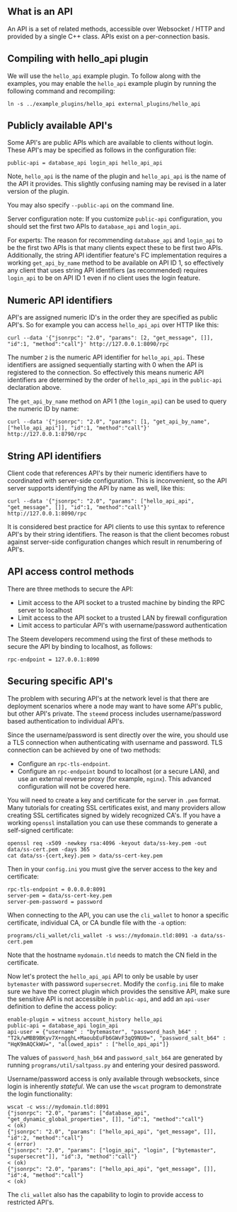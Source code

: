 
What is an API
--------------

An API is a set of related methods, accessible over Websocket / HTTP and provided by a single C++ class.  APIs exist on a per-connection basis.

Compiling with hello_api plugin
-------------------------------

We will use the `hello_api` example plugin.  To follow along with the examples, you may enable the `hello_api` example plugin by running the following command and recompiling:

    ln -s ../example_plugins/hello_api external_plugins/hello_api

Publicly available API's
------------------------

Some API's are public APIs which are available to clients without login.  These API's may be specified as follows in the configuration file:

    public-api = database_api login_api hello_api_api

Note, `hello_api` is the name of the plugin and `hello_api_api` is the name of the API it provides.  This slightly confusing naming may be revised in a later version of the plugin.

You may also specify `--public-api` on the command line.

Server configuration note:  If you customize `public-api` configuration, you should set the first two APIs to `database_api` and `login_api`.

For experts:  The reason for recommending `database_api` and `login_api` to be the first two APIs is that many clients expect these to be first two APIs.
Additionally, the string API identifier feature's FC implementation requires a working `get_api_by_name` method to be available on API ID 1, so effectively
any client that uses string API identifiers (as recommended) requires `login_api` to be on API ID 1 even if no client uses the login feature.

Numeric API identifiers
-----------------------

API's are assigned numeric ID's in the order they are specified as public API's.  So for example you can access `hello_api_api` over HTTP like this:

    curl --data '{"jsonrpc": "2.0", "params": [2, "get_message", []], "id":1, "method":"call"}' http://127.0.0.1:8090/rpc

The number `2` is the numeric API identifier for `hello_api_api`.  These identifiers are assigned sequentially starting with 0 when the API is registered to the connection.
So effectively this means numeric API identifiers are determined by the order of `hello_api_api` in the `public-api` declaration above.

The `get_api_by_name` method on API 1 (the `login_api`) can be used to query the numeric ID by name:

    curl --data '{"jsonrpc": "2.0", "params": [1, "get_api_by_name", ["hello_api_api"]], "id":1, "method":"call"}' http://127.0.0.1:8790/rpc

String API identifiers
----------------------

Client code that references API's by their numeric identifiers have to coordinated with server-side configuration.
This is inconvenient, so the API server supports identifying the API by name as well, like this:

    curl --data '{"jsonrpc": "2.0", "params": ["hello_api_api", "get_message", []], "id":1, "method":"call"}' http://127.0.0.1:8090/rpc

It is considered best practice for API clients to use this syntax to reference API's by their string identifiers.  The reason is that the client becomes robust against
server-side configuration changes which result in renumbering of API's.

API access control methods
--------------------------

There are three methods to secure the API:

- Limit access to the API socket to a trusted machine by binding the RPC server to localhost
- Limit access to the API socket to a trusted LAN by firewall configuration
- Limit access to particular API's with username/password authentication

The Steem developers recommend using the first of these methods to secure the API by binding to localhost, as follows:

    rpc-endpoint = 127.0.0.1:8090

Securing specific API's
-----------------------

The problem with securing API's at the network level is that there are deployment scenarios where a node may want to have some API's public, but other API's private.
The `steemd` process includes username/password based authentication to individual API's.

Since the username/password is sent directly over the wire, you should use a TLS connection when authenticating with username and password.  TLS connection can be achieved by one of two methods:

- Configure an `rpc-tls-endpoint`.
- Configure an `rpc-endpoint` bound to localhost (or a secure LAN), and use an external reverse proxy (for example, `nginx`).  This advanced configuration will not be covered here.

You will need to create a key and certificate for the server in `.pem` format.  Many tutorials for creating SSL certificates exist, and many providers allow creating SSL
certificates signed by widely recognized CA's.  If you have a working `openssl` installation you can use these commands to generate a self-signed certificate:

    openssl req -x509 -newkey rsa:4096 -keyout data/ss-key.pem -out data/ss-cert.pem -days 365
    cat data/ss-{cert,key}.pem > data/ss-cert-key.pem

Then in your `config.ini` you must give the server access to the key and certificate:

    rpc-tls-endpoint = 0.0.0.0:8091
    server-pem = data/ss-cert-key.pem
    server-pem-password = password

When connecting to the API, you can use the `cli_wallet` to honor a specific certificate, individual CA, or CA bundle file with the `-a` option:

    programs/cli_wallet/cli_wallet -s wss://mydomain.tld:8091 -a data/ss-cert.pem

Note that the hostname `mydomain.tld` needs to match the CN field in the certificate.

Now let's protect the `hello_api_api` API to only be usable by user `bytemaster` with password `supersecret`.  Modify the `config.ini` file to make
sure we have the correct plugin which provides the sensitive API, make sure the sensitive API is not accessible in `public-api`, and add an
`api-user` definition to define the access policy:

    enable-plugin = witness account_history hello_api
    public-api = database_api login_api
    api-user = {"username" : "bytemaster", "password_hash_b64" : "T2k/wMBB9BKyv7X+ngghL+MaoubEuFb6GWvF3qQ9NU0=", "password_salt_b64" : "HqK9mAQCkWU=", "allowed_apis" : ["hello_api_api"]}

The values of `password_hash_b64` and `password_salt_b64` are generated by running `programs/util/saltpass.py` and entering your desired password.

Username/password access is only available through websockets, since login is inherently *stateful*.  We can use the `wscat` program to demonstrate the login functionality:

    wscat -c wss://mydomain.tld:8091
    {"jsonrpc": "2.0", "params": ["database_api", "get_dynamic_global_properties", []], "id":1, "method":"call"}
    < (ok)
    {"jsonrpc": "2.0", "params": ["hello_api_api", "get_message", []], "id":2, "method":"call"}
    < (error)
    {"jsonrpc": "2.0", "params": ["login_api", "login", ["bytemaster", "supersecret"]], "id":3, "method":"call"}
    < (ok)
    {"jsonrpc": "2.0", "params": ["hello_api_api", "get_message", []], "id":4, "method":"call"}
    < (ok)

The `cli_wallet` also has the capability to login to provide access to restricted API's.
